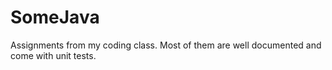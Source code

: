 # SomeJava

Assignments from my coding class.
Most of them are well documented and come with unit tests.